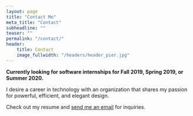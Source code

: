 ```yaml
---
layout: page
title: "Contact Me"
meta_title: "Contact"
subheadline: ""
teaser: ""
permalink: "/contact/"
header:
    title: Contact
    image_fullwidth: "/headers/header_pier.jpg"
---
```


**Currently looking for software internships for Fall 2019, Spring 2019, or Summer 2020.**

I desire a career in technology with an organization that shares my passion for powerful, efficient, and elegant design.

Check out my resume and <a href = "mailto: sienaguerrero@gmail.com">send me an email</a> for inquiries.

 [1]: http://www.wufoo.com/
